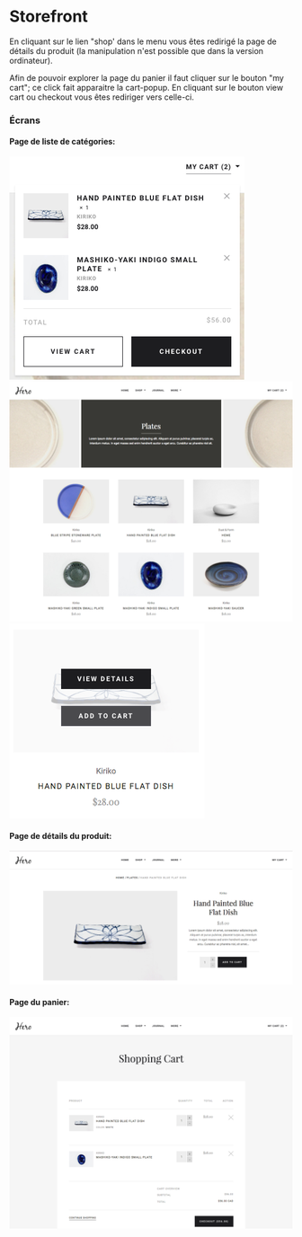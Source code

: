 # Storefront
En cliquant sur le lien "shop' dans le menu vous êtes redirigé la page de détails du produit (la manipulation n'est possible que dans la version ordinateur).

Afin de pouvoir explorer la page du panier il faut cliquer sur le bouton "my cart"; ce click fait
apparaitre la cart-popup. En cliquant sur le bouton view cart ou checkout vous êtes rediriger vers celle-ci.


### Écrans
#### Page de liste de catégories:
![](./screens/desktop/cart-popup.png)
![](./screens/desktop/category-page.png)
![](./screens/desktop/product-tile-overlay.png)

#### Page de détails du produit:
![](./screens/desktop/product-details.png)

#### Page du panier:
![](./screens/desktop/cart.png)
